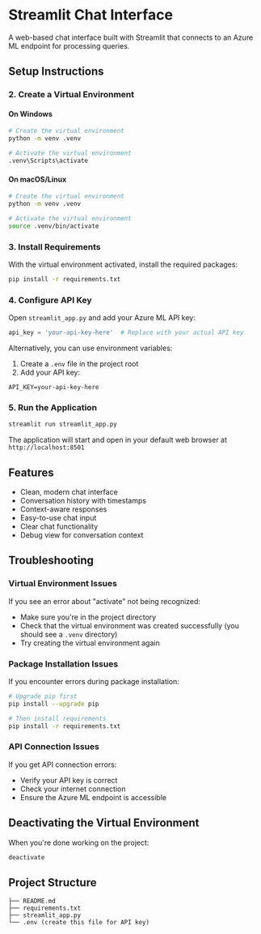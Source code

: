 # Streamlit Chat Interface

A web-based chat interface built with Streamlit that connects to an Azure ML endpoint for processing queries.

## Setup Instructions

### 2. Create a Virtual Environment

#### On Windows
```bash
# Create the virtual environment
python -m venv .venv

# Activate the virtual environment
.venv\Scripts\activate
```

#### On macOS/Linux
```bash
# Create the virtual environment
python -m venv .venv

# Activate the virtual environment
source .venv/bin/activate
```

### 3. Install Requirements
With the virtual environment activated, install the required packages:
```bash
pip install -r requirements.txt
```

### 4. Configure API Key
Open `streamlit_app.py` and add your Azure ML API key:
```python
api_key = 'your-api-key-here'  # Replace with your actual API key
```

Alternatively, you can use environment variables:
1. Create a `.env` file in the project root
2. Add your API key:
```
API_KEY=your-api-key-here
```

### 5. Run the Application
```bash
streamlit run streamlit_app.py
```
The application will start and open in your default web browser at `http://localhost:8501`

## Features
- Clean, modern chat interface
- Conversation history with timestamps
- Context-aware responses
- Easy-to-use chat input
- Clear chat functionality
- Debug view for conversation context

## Troubleshooting

### Virtual Environment Issues
If you see an error about "activate" not being recognized:
- Make sure you're in the project directory
- Check that the virtual environment was created successfully (you should see a `.venv` directory)
- Try creating the virtual environment again

### Package Installation Issues
If you encounter errors during package installation:
```bash
# Upgrade pip first
pip install --upgrade pip

# Then install requirements
pip install -r requirements.txt
```

### API Connection Issues
If you get API connection errors:
- Verify your API key is correct
- Check your internet connection
- Ensure the Azure ML endpoint is accessible

## Deactivating the Virtual Environment
When you're done working on the project:
```bash
deactivate
```

## Project Structure
```
├── README.md
├── requirements.txt
├── streamlit_app.py
└── .env (create this file for API key)
```